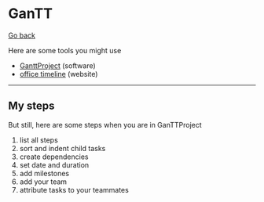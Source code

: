 # GanTT

[Go back](../index.md#organize-your-project)

Here are some tools you might use

* [GanttProject](https://www.ganttproject.biz/download#download30) (software)
* [office timeline](https://www.officetimeline.com/) (website)

<hr class="sl">

## My steps

But still, here are some steps when you are in GanTTProject

1. list all steps
2. sort and indent child tasks
3. create dependencies
4. set date and duration
5. add milestones
6. add your team
7. attribute tasks to your teammates 